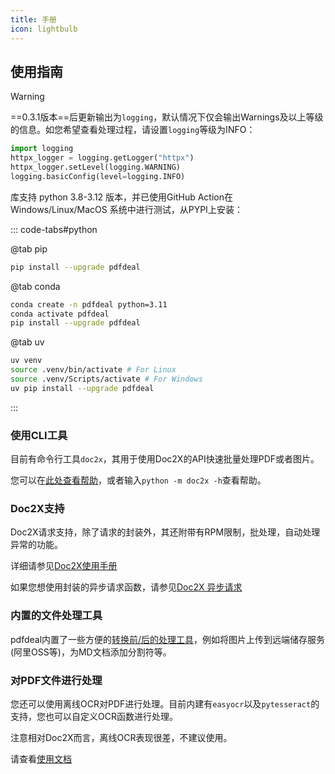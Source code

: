 ```yaml
---
title: 手册
icon: lightbulb
---
```


## 使用指南

> [!warning]
> ==0.3.1版本==后更新输出为`logging`，默认情况下仅会输出Warnings及以上等级的信息。如您希望查看处理过程，请设置`logging`等级为INFO：
> ```python
> import logging
> httpx_logger = logging.getLogger("httpx")
> httpx_logger.setLevel(logging.WARNING)
> logging.basicConfig(level=logging.INFO)
> ```

库支持 python 3.8-3.12 版本，并已使用GitHub Action在Windows/Linux/MacOS 系统中进行测试，从PYPI上安装：

::: code-tabs#python

@tab pip

```bash
pip install --upgrade pdfdeal
```

@tab conda

```bash
conda create -n pdfdeal python=3.11
conda activate pdfdeal
pip install --upgrade pdfdeal
```

@tab uv

```bash
uv venv
source .venv/bin/activate # For Linux
source .venv/Scripts/activate # For Windows
uv pip install --upgrade pdfdeal
```

:::

### 使用CLI工具

目前有命令行工具`doc2x`，其用于使用Doc2X的API快速批量处理PDF或者图片。

您可以在[此处查看帮助](CLI/README.md)，或者输入`python -m doc2x -h`查看帮助。

### Doc2X支持

Doc2X请求支持，除了请求的封装外，其还附带有RPM限制，批处理，自动处理异常的功能。

详细请参见[Doc2X使用手册](Doc2X/README.md)

如果您想使用封装的异步请求函数，请参见[Doc2X 异步请求](./Doc2X/async.md)

### 内置的文件处理工具

pdfdeal内置了一些方便的[转换前/后的处理工具](./Tools/README.md)，例如将图片上传到远端储存服务(阿里OSS等)，为MD文档添加分割符等。

### 对PDF文件进行处理

您还可以使用离线OCR对PDF进行处理。目前内建有`easyocr`以及`pytesseract`的支持，您也可以自定义OCR函数进行处理。

注意相对Doc2X而言，离线OCR表现很差，不建议使用。

请查看[使用文档](pdfdeal/README.md)